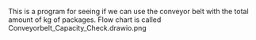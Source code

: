 This is a program for seeing if we can use the conveyor belt with the total amount of kg of packages. Flow chart is called Conveyorbelt_Capacity_Check.drawio.png
